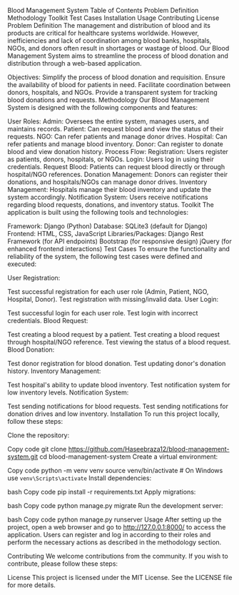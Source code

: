 Blood Management System
Table of Contents
Problem Definition
Methodology
Toolkit
Test Cases
Installation
Usage
Contributing
License
Problem Definition
The management and distribution of blood and its products are critical for healthcare systems worldwide. However, inefficiencies and lack of coordination among blood banks, hospitals, NGOs, and donors often result in shortages or wastage of blood. Our Blood Management System aims to streamline the process of blood donation and distribution through a web-based application.

Objectives:
Simplify the process of blood donation and requisition.
Ensure the availability of blood for patients in need.
Facilitate coordination between donors, hospitals, and NGOs.
Provide a transparent system for tracking blood donations and requests.
Methodology
Our Blood Management System is designed with the following components and features:

User Roles:
Admin: Oversees the entire system, manages users, and maintains records.
Patient: Can request blood and view the status of their requests.
NGO: Can refer patients and manage donor drives.
Hospital: Can refer patients and manage blood inventory.
Donor: Can register to donate blood and view donation history.
Process Flow:
Registration: Users register as patients, donors, hospitals, or NGOs.
Login: Users log in using their credentials.
Request Blood: Patients can request blood directly or through hospital/NGO references.
Donation Management: Donors can register their donations, and hospitals/NGOs can manage donor drives.
Inventory Management: Hospitals manage their blood inventory and update the system accordingly.
Notification System: Users receive notifications regarding blood requests, donations, and inventory status.
Toolkit
The application is built using the following tools and technologies:

Framework: Django (Python)
Database: SQLite3 (default for Django)
Frontend: HTML, CSS, JavaScript
Libraries/Packages:
Django Rest Framework (for API endpoints)
Bootstrap (for responsive design)
jQuery (for enhanced frontend interactions)
Test Cases
To ensure the functionality and reliability of the system, the following test cases were defined and executed:

User Registration:

Test successful registration for each user role (Admin, Patient, NGO, Hospital, Donor).
Test registration with missing/invalid data.
User Login:

Test successful login for each user role.
Test login with incorrect credentials.
Blood Request:

Test creating a blood request by a patient.
Test creating a blood request through hospital/NGO reference.
Test viewing the status of a blood request.
Blood Donation:

Test donor registration for blood donation.
Test updating donor's donation history.
Inventory Management:

Test hospital's ability to update blood inventory.
Test notification system for low inventory levels.
Notification System:

Test sending notifications for blood requests.
Test sending notifications for donation drives and low inventory.
Installation
To run this project locally, follow these steps:

Clone the repository:

Copy code
git clone https://github.com/Haseebraza12/blood-management-system.git
cd blood-management-system
Create a virtual environment:

Copy code
python -m venv venv
source venv/bin/activate  # On Windows use `venv\Scripts\activate`
Install dependencies:

bash
Copy code
pip install -r requirements.txt
Apply migrations:

bash
Copy code
python manage.py migrate
Run the development server:

bash
Copy code
python manage.py runserver
Usage
After setting up the project, open a web browser and go to http://127.0.0.1:8000/ to access the application. Users can register and log in according to their roles and perform the necessary actions as described in the methodology section.

Contributing
We welcome contributions from the community. If you wish to contribute, please follow these steps:

License
This project is licensed under the MIT License. See the LICENSE file for more details.

